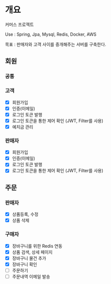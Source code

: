 # 개요
커머스 프로젝트


Use : Spring, Jpa, Mysql, Redis, Docker, AWS

목표 : 판매자와 고객 사이를 중개해주는 서버를 구축한다.

## 회원
### 공통
 
### 고객
 - [x] 회원가입
 - [x] 인증(이메일)
 - [x] 로그인 토큰 발행
 - [x] 로그인 토큰을 통한 제어 확인 (JWT, Filter를 사용)
 - [x] 예치금 관리

### 판매자
 - [x] 회원가입 
 - [x] 인증(이메일)
 - [x] 로그인 토큰 발행
 - [x] 로그인 토큰을 통한 제어 확인 (JWT, Filter를 사용)

## 주문
 ### 판매자
 - [x] 상품등록, 수정
 - [x] 상품 삭제

 ### 구매자
 - [x] 장바구니를 위한 Redis 연동
 - [x] 상품 검색, 상세 페이지
 - [x] 장바구니 물건 추가
 - [x] 장바구니 확인
 - [ ] 주문하기
 - [ ] 주문내역 이메일 발송
